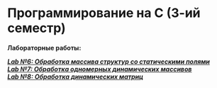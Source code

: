 # Программирование на С (3-ий семестр)

__Лабораторные работы:__ 

[___Lab №6: Обработка массива структур со статическими полями___](https://github.com/nisuev/C_bmstu/tree/main/sem_3/lab_06)<br>
[___Lab №7: Обработка одномерных динамических массивов___](https://github.com/nisuev/C_bmstu/tree/main/sem_3/lab_07)<br>
[___Lab №8: Обработка динамических матриц___](https://github.com/nisuev/C_bmstu/tree/main/sem_3/lab_08)<br>
